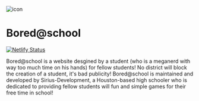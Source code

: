 ![icon](https://boredatschool.netlify.app/resources/icon_256.png)
# Bored@school
[![Netlify Status](https://api.netlify.com/api/v1/badges/de576de5-5f9a-4493-996e-3aa895dc4df8/deploy-status)](https://app.netlify.com/sites/boredatschool/deploys)

Bored@school is a website desgined by a student (who is a meganerd with way too much time on his hands) for fellow students!
No district will block the creation of a student, it's bad publicity! Bored@school is maintained and developed by Sirius-Development, a Houston-based high schooler who is dedicated to providing fellow students will fun and simple games for their free time in school!
